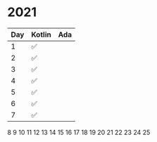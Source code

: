 # 2021

Day | Kotlin | Ada
--- | --- | ---
1 | :white_check_mark:
2 | :white_check_mark:
3 | :white_check_mark:
4 | :white_check_mark:
5 | :white_check_mark:
6 | :white_check_mark:
7 | :white_check_mark:
8
9
10
11
12
13
14
15
16
17
18
19
20
21
22
23
24
25
